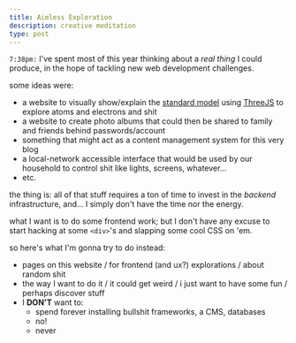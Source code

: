 ```yaml
---
title: Aimless Exploration
description: creative meditation
type: post
---
```


`7:38pm:` I've spent most of this year thinking about a *real thing* I could
produce, in the hope of tackling new web development challenges.

some ideas were:
- a website to visually show/explain the [standard model](https://en.wikipedia.org/wiki/Standard_Model) using [ThreeJS](https://threejs.org/) to explore atoms and electrons and shit
- a website to create photo albums that could then be shared to family and friends behind passwords/account
- something that might act as a content management system for this very blog
- a local-network accessible interface that would be used by our household to control shit like lights, screens, whatever...
- etc.

the thing is: all of that stuff requires a ton of time to invest in the *backend* infrastructure, and... I simply don't have the time nor the energy.

what I want is to do some frontend work; but I don't have any excuse to start hacking at some `<div>`'s and slapping some cool CSS on 'em.

so here's what I'm gonna try to do instead:

* pages on this website / for frontend (and ux?) explorations / about random shit
* the way I want to do it / it could get weird / i just want to have some fun / perhaps discover stuff
* I **DON'T** want to:
    * spend forever installing bullshit frameworks, a CMS, databases
    * no!
    * never
